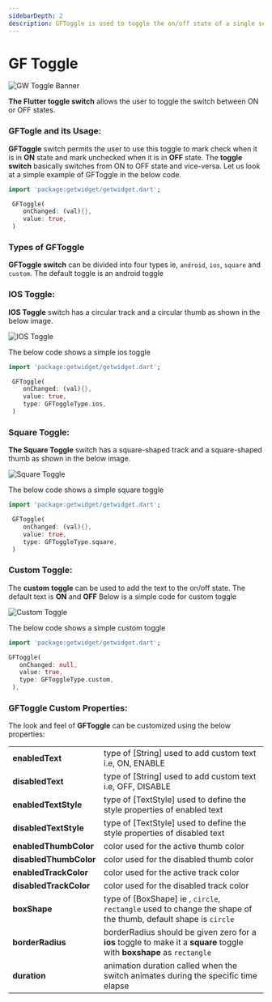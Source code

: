 ```yaml
---
sidebarDepth: 2
description: GFToggle is used to toggle the on/off state of a single setting.
---
```


# GF Toggle

![GW Toggle Banner](https://ik.imagekit.io/ionicfirebaseapp/getwidget/docs/tr:w-800,f-auto/Toggles_hndeJnCfxa.png)

**The Flutter toggle switch** allows the user to toggle the switch between ON or OFF states.

### GFTogle and its Usage:

**GFToggle** switch permits the user to use this toggle to mark check when it is in **ON** state and mark unchecked when it is in **OFF** state. The **toggle switch** basically switches from ON to OFF state and vice-versa. Let us look at a simple example of GFToggle in the below code.

```dart
import 'package:getwidget/getwidget.dart';

 GFToggle(
    onChanged: (val){},
    value: true,
 )
```

### Types of GFToggle

**GFToggle switch** can be divided into  four types ie, `android`, `ios`, `square` and `custom`. The default toggle is an android toggle

### IOS Toggle:

**IOS Toggle** switch has a circular track and a circular thumb as shown in the below image.

![IOS Toggle](https://ik.imagekit.io/ionicfirebaseapp/getwidget/docs/tr:w-800,f-auto/ios_bW24_m8Gb_wJs_-EKey0.webp)

The below code shows a simple ios toggle

```dart
import 'package:getwidget/getwidget.dart';

 GFToggle(
    onChanged: (val){},
    value: true,
    type: GFToggleType.ios,
 )
```

### Square Toggle:

**The Square Toggle** switch has a square-shaped track and a square-shaped thumb as shown in the below image.

![Square Toggle](https://ik.imagekit.io/ionicfirebaseapp/getwidget/docs/tr:w-800,f-auto/square_kQf7GGmmw_rysXqcWnd.png)

The below code shows a simple square toggle

```dart
import 'package:getwidget/getwidget.dart';

 GFToggle(
    onChanged: (val){},
    value: true,
    type: GFToggleType.square,
 )
```

### Custom Toggle:

The **custom** **toggle** can be used to add the text to the on/off state. The default text is **ON** and **OFF** Below is a simple code for custom toggle

![Custom Toggle](https://ik.imagekit.io/ionicfirebaseapp/getwidget/docs/tr:w-800,f-auto/custom-2_IukUJZTss_ILY-qwiUmD.png)

The below code shows a simple custom toggle

```dart
import 'package:getwidget/getwidget.dart';

GFToggle(
   onChanged: null,
   value: true,
   type: GFToggleType.custom,
 ),
```

### GFToggle Custom Properties:

The look and feel of **GFToggle** can be customized using the below properties:

|  |  |
| :--- | :--- |
| **enabledText** | type of \[String\] used to add custom text i.e, ON, ENABLE |
| **disabledText** | type of \[String\] used to add custom text i.e, OFF, DISABLE |
| **enabledTextStyle** | type of \[TextStyle\] used to define the style properties of enabled text |
| **disabledTextStyle** | type of \[TextStyle\] used to define the style properties of disabled text |
| **enabledThumbColor** | color used for the active thumb color |
| **disabledThumbColor** | color used for the disabled thumb color |
| **enabledTrackColor** | color used for the active track color |
| **disabledTrackColor** | color used for the disabled track color |
| **boxShape** | type of \[BoxShape\] ie , `circle`, `rectangle` used to change the shape of the thumb, default shape is `circle` |
| **borderRadius** | borderRadius should be given zero for a **ios** toggle to make it a **square** toggle with **boxshape** as `rectangle` |
| **duration** | animation duration called when the switch animates during the specific time elapse |

